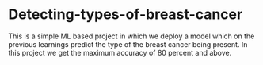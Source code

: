 # Detecting-types-of-breast-cancer

This is a simple ML based project in which we deploy a model which on the previous learnings
predict the type of the breast cancer being present. In this project we get the maximum accuracy of
80 percent and above.
